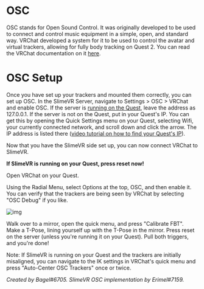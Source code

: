 # OSC

OSC stands for Open Sound Control. It was originally developed to be used to connect and control music equipment in a simple, open, and standard way. VRChat developed a system for it to be used to control the avatar and virtual trackers, allowing for fully body tracking on Quest 2. You can read the VRChat documentation on it [here](https://docs.vrchat.com/docs/osc-overview).

# OSC Setup

Once you have set up your trackers and mounted them correctly, you can set up OSC. In the SlimeVR Server, navigate to Settings > OSC > VRChat and enable OSC. If the server is [running on the Quest](../tools/termux-installation.md), leave the address as 127.0.0.1. If the server is not on the Quest, put in your Quest's IP. You can get this by opening the Quick Settings menu on your Quest, selecting Wifi, your currently connected network, and scroll down and click the arrow. The IP address is listed there ([video tutorial on how to find your Quest's IP](https://www.youtube.com/watch?v=gL1vgWubcJw)).

Now that you have the SlimeVR side set up, you can now connect VRChat to SlimeVR.

**If SlimeVR is running on your Quest, press reset now!**

Open VRChat on your Quest.

Using the Radial Menu, select Options at the top, OSC, and then enable it.
You can verify that the trackers are being seen by VRChat by selecting "OSC Debug" if you like.

![img](https://user-images.githubusercontent.com/737888/154179201-ec413948-7013-494a-81fb-4b5e1129cf5f.jpg)

Walk over to a mirror, open the quick menu, and press "Calibrate FBT". Make a T-Pose, lining yourself up with the T-Pose in the mirror. Press reset on the server (unless you're running it on your Quest). Pull both triggers, and you're done!

Note: If SlimeVR is running on your Quest and the trackers are initially misaligned, you can navigate to the IK settings in VRChat's quick menu and press "Auto-Center OSC Trackers" once or twice.

_Created by Bagel#6705. SlimeVR OSC implementation by Erimel#7159._
